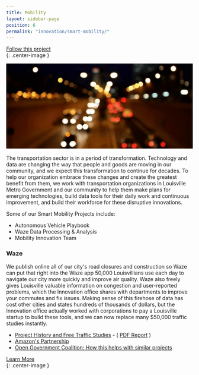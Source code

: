 ```yaml
---
title: Mobility
layout: sidebar-page
position: 6
permalink: "innovation/smart-mobility/"
---
```


<div class="end-xs hidden-xs col-md-4 button-wrap">
<a class="usa-button usa-button-outline link--external" href="https://public.govdelivery.com/accounts/KYLOUISVILLE/subscriber/new?category_id=KYLOUISVILLE_C72" target="_blank">Follow this project</a>
</div>{: .center-image }

![Mobility is transforming](/assets/img/projects/smart-mobility/smart-mobility.jpg)

The transportation sector is in a period of transformation. Technology and data are changing the way that people and goods are moving in our community, and we expect this transformation to continue for decades. To help our organization embrace these changes and create the greatest benefit from them, we work with transportation organizations in Louisville Metro Government and our community to help them make plans for emerging technologies, build data tools for their daily work and continuous improvement, and build their workforce for these disruptive innovations.

Some of our Smart Mobility Projects include:
* Autonomous Vehicle Playbook
* Waze Data Processing & Analysis
* Mobility Innovation Team

### Waze 

We publish online all of our city's road closures and construction so Waze can put that right into the Waze app 50,000 Louisvillians use each day to navigate our city more quickly and improve air quality.   Waze also freely gives Louisville valuable information on congestion and user-reported problems, which the Innovation office shares with departments to improve your commutes and fix issues.  Making sense of this firehose of data has cost other cities and states hundreds of thousands of dollars, but the Innovation office actually worked with corporations to pay a Louisville startup to build these tools, and we can now replace many $50,000 traffic studies instantly. 

* [Project History and Free Traffic Studies](https://medium.com/louisville-metro-opi2/how-we-do-free-traffic-studies-with-waze-data-and-how-you-can-too-a550b0728f65) - ( [PDF Report](https://drive.google.com/file/d/1viZ_IoyP5nyY4bFp9NH7IsHjhO7KkWFn/view) )
* [Amazon's Partnership](https://aws.amazon.com/blogs/publicsector/city-of-louisville-builds-a-traffic-analysis-model-using-open-data-and-machine-learning/)
* [Open Government Coalition: How this helps with similar projects](https://datasmart.ash.harvard.edu/news/article/how-create-open-source-projects-and-get-private-companies-pay-it-0)

<div class="end-xs hidden-xs col-md-3 button-wrap">
<a class="usa-button usa-button-outline link--external" href="https://projects.lsvll.io/projects/smart-mobility/">Learn More</a>
</div>{: .center-image }
